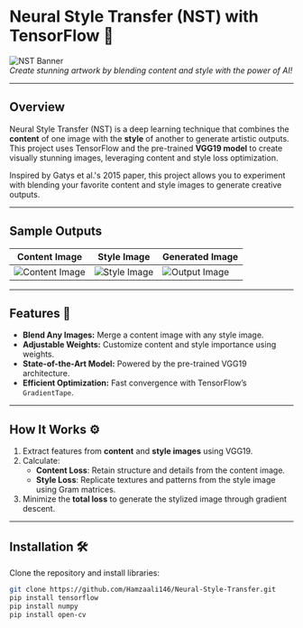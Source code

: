 # Neural Style Transfer (NST) with TensorFlow 🎨

![NST Banner](https://via.placeholder.com/800x200?text=Neural+Style+Transfer+with+TensorFlow)  
*Create stunning artwork by blending content and style with the power of AI!*

---

## **Overview** 

Neural Style Transfer (NST) is a deep learning technique that combines the **content** of one image with the **style** of another to generate artistic outputs. This project uses TensorFlow and the pre-trained **VGG19 model** to create visually stunning images, leveraging content and style loss optimization.

Inspired by Gatys et al.'s 2015 paper, this project allows you to experiment with blending your favorite content and style images to generate creative outputs.

---

## **Sample Outputs**

| **Content Image**              | **Style Image**              | **Generated Image**          |
|--------------------------------|------------------------------|------------------------------|
| ![Content Image](https://via.placeholder.com/300x300?text=Content+Image) | ![Style Image](https://via.placeholder.com/300x300?text=Style+Image) | ![Output Image](https://via.placeholder.com/300x300?text=Generated+Image) |

---

##  **Features** 🚀

- **Blend Any Images:** Merge a content image with any style image.
- **Adjustable Weights:** Customize content and style importance using weights.
- **State-of-the-Art Model:** Powered by the pre-trained VGG19 architecture.
- **Efficient Optimization:** Fast convergence with TensorFlow’s `GradientTape`.

---

##  **How It Works** ⚙️

1. Extract features from **content** and **style images** using VGG19.
2. Calculate:
   - **Content Loss**: Retain structure and details from the content image.
   - **Style Loss**: Replicate textures and patterns from the style image using Gram matrices.
3. Minimize the **total loss** to generate the stylized image through gradient descent.

---

##  **Installation** 🛠️

Clone the repository and install libraries:
   ```bash
   git clone https://github.com/Hamzaali146/Neural-Style-Transfer.git
   pip install tensorflow
   pip install numpy
   pip install open-cv
